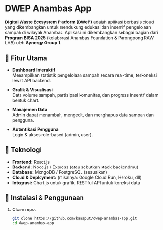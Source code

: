 # DWEP Anambas App

**Digital Waste Ecosystem Platform (DWeP)** adalah aplikasi berbasis cloud yang dikembangkan untuk mendukung edukasi dan insentif pengelolaan sampah di wilayah Anambas. Aplikasi ini dikembangkan sebagai bagian dari **Program BISA 2025** (kolaborasi Anambas Foundation & Parongpong RAW LAB) oleh **Synergy Group 1**.

## 🚀 Fitur Utama

- **Dashboard Interaktif**  
  Menampilkan statistik pengelolaan sampah secara real-time, terkoneksi lewat API backend.

- **Grafik & Visualisasi**  
  Data volume sampah, partisipasi komunitas, dan progress insentif dalam bentuk chart.

- **Manajemen Data**  
  Admin dapat menambah, mengedit, dan menghapus data sampah dan pengguna.

- **Autentikasi Pengguna**  
  Login & akses role-based (admin, user).

## 🧩 Teknologi

- **Frontend:** React.js  
- **Backend:** Node.js / Express (atau sebutkan stack backendmu)  
- **Database:** MongoDB / PostgreSQL (sesuaikan)  
- **Cloud & Deployment:** (misalnya: Google Cloud Run, Heroku, dll)  
- **Integrasi:** Chart.js untuk grafik, RESTful API untuk koneksi data

## 🔧 Instalasi & Penggunaan

1. Clone repo:  
   ```bash
   git clone https://github.com/kansput/dwep-anambas-app.git
   cd dwep-anambas-app

